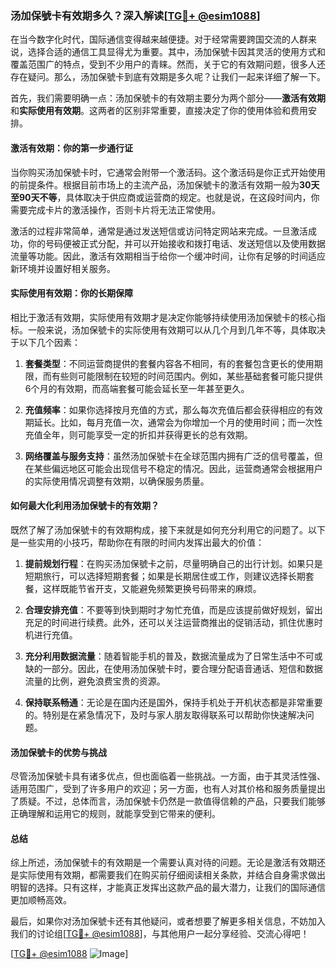 ### 汤加保號卡有效期多久？深入解读[[TG💪+ @esim1088](https://t.me/s/esim1088)]

在当今数字化时代，国际通信变得越来越便捷。对于经常需要跨国交流的人群来说，选择合适的通信工具显得尤为重要。其中，汤加保號卡因其灵活的使用方式和覆盖范围广的特点，受到不少用户的青睐。然而，关于它的有效期问题，很多人还存在疑问。那么，汤加保號卡到底有效期是多久呢？让我们一起来详细了解一下。

首先，我们需要明确一点：汤加保號卡的有效期主要分为两个部分——**激活有效期**和**实际使用有效期**。这两者的区别非常重要，直接决定了你的使用体验和费用安排。

#### 激活有效期：你的第一步通行证

当你购买汤加保號卡时，它通常会附带一个激活码。这个激活码是你正式开始使用的前提条件。根据目前市场上的主流产品，汤加保號卡的激活有效期一般为**30天至90天不等**，具体取决于供应商或运营商的规定。也就是说，在这段时间内，你需要完成卡片的激活操作，否则卡片将无法正常使用。

激活的过程非常简单，通常是通过发送短信或访问特定网站来完成。一旦激活成功，你的号码便被正式分配，并可以开始接收和拨打电话、发送短信以及使用数据流量等功能。因此，激活有效期相当于给你一个缓冲时间，让你有足够的时间适应新环境并设置好相关服务。

#### 实际使用有效期：你的长期保障

相比于激活有效期，实际使用有效期才是决定你能够持续使用汤加保號卡的核心指标。一般来说，汤加保號卡的实际使用有效期可以从几个月到几年不等，具体取决于以下几个因素：

1. **套餐类型**：不同运营商提供的套餐内容各不相同，有的套餐包含更长的使用期限，而有些则可能限制在较短的时间范围内。例如，某些基础套餐可能只提供6个月的有效期，而高端套餐可能会延长至一年甚至更久。
   
2. **充值频率**：如果你选择按月充值的方式，那么每次充值后都会获得相应的有效期延长。比如，每月充值一次，通常会为你增加一个月的使用时间；而一次性充值全年，则可能享受一定的折扣并获得更长的总有效期。

3. **网络覆盖与服务支持**：虽然汤加保號卡在全球范围内拥有广泛的信号覆盖，但在某些偏远地区可能会出现信号不稳定的情况。因此，运营商通常会根据用户的实际使用情况调整有效期，以确保服务质量。

#### 如何最大化利用汤加保號卡的有效期？

既然了解了汤加保號卡的有效期构成，接下来就是如何充分利用它的问题了。以下是一些实用的小技巧，帮助你在有限的时间内发挥出最大的价值：

1. **提前规划行程**：在购买汤加保號卡之前，尽量明确自己的出行计划。如果只是短期旅行，可以选择短期套餐；如果是长期居住或工作，则建议选择长期套餐，这样既能节省开支，又能避免频繁更换号码带来的麻烦。

2. **合理安排充值**：不要等到快到期时才匆忙充值，而是应该提前做好规划，留出充足的时间进行续费。此外，还可以关注运营商推出的促销活动，抓住优惠时机进行充值。

3. **充分利用数据流量**：随着智能手机的普及，数据流量成为了日常生活中不可或缺的一部分。因此，在使用汤加保號卡时，要合理分配语音通话、短信和数据流量的比例，避免浪费宝贵的资源。

4. **保持联系畅通**：无论是在国内还是国外，保持手机处于开机状态都是非常重要的。特别是在紧急情况下，及时与家人朋友取得联系可以帮助你快速解决问题。

#### 汤加保號卡的优势与挑战

尽管汤加保號卡具有诸多优点，但也面临着一些挑战。一方面，由于其灵活性强、适用范围广，受到了许多用户的欢迎；另一方面，也有人对其价格和服务质量提出了质疑。不过，总体而言，汤加保號卡仍然是一款值得信赖的产品，只要我们能够正确理解和运用它的规则，就能享受到它带来的便利。

#### 总结

综上所述，汤加保號卡的有效期是一个需要认真对待的问题。无论是激活有效期还是实际使用有效期，都需要我们在购买前仔细阅读相关条款，并结合自身需求做出明智的选择。只有这样，才能真正发挥出这款产品的最大潜力，让我们的国际通信更加顺畅高效。

最后，如果你对汤加保號卡还有其他疑问，或者想要了解更多相关信息，不妨加入我们的讨论组[[TG💪+ @esim1088](https://t.me/s/esim1088)]，与其他用户一起分享经验、交流心得吧！

[[TG💪+ @esim1088](https://t.me/s/esim1088) ![Image](https://i.postimg.cc/4NQfJmqS/Snipaste-2025-05-13-00-14-12.png)]